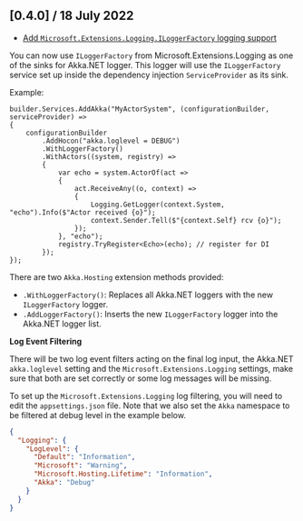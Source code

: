 ## [0.4.0] / 18 July 2022
- [Add `Microsoft.Extensions.Logging.ILoggerFactory` logging support](https://github.com/akkadotnet/Akka.Hosting/pull/72)

You can now use `ILoggerFactory` from Microsoft.Extensions.Logging as one of the sinks for Akka.NET logger. This logger will use the `ILoggerFactory` service set up inside the dependency injection `ServiceProvider` as its sink.

Example:
```
builder.Services.AddAkka("MyActorSystem", (configurationBuilder, serviceProvider) =>
{
    configurationBuilder
        .AddHocon("akka.loglevel = DEBUG")
        .WithLoggerFactory()
        .WithActors((system, registry) =>
        {
            var echo = system.ActorOf(act =>
            {
                act.ReceiveAny((o, context) =>
                {
                    Logging.GetLogger(context.System, "echo").Info($"Actor received {o}");
                    context.Sender.Tell($"{context.Self} rcv {o}");
                });
            }, "echo");
            registry.TryRegister<Echo>(echo); // register for DI
        });
});
```

There are two `Akka.Hosting` extension methods provided:
- `.WithLoggerFactory()`: Replaces all Akka.NET loggers with the new `ILoggerFactory` logger.
- `.AddLoggerFactory()`: Inserts the new `ILoggerFactory` logger into the Akka.NET logger list.

__Log Event Filtering__

There will be two log event filters acting on the final log input, the Akka.NET `akka.loglevel` setting and the `Microsoft.Extensions.Logging` settings, make sure that both are set correctly or some log messages will be missing.

To set up the `Microsoft.Extensions.Logging` log filtering, you will need to edit the `appsettings.json` file. Note that we also set the `Akka` namespace to be filtered at debug level in the example below.

```json
{
  "Logging": {
    "LogLevel": {
      "Default": "Information",
      "Microsoft": "Warning",
      "Microsoft.Hosting.Lifetime": "Information",
      "Akka": "Debug"
    }
  }
}
```
